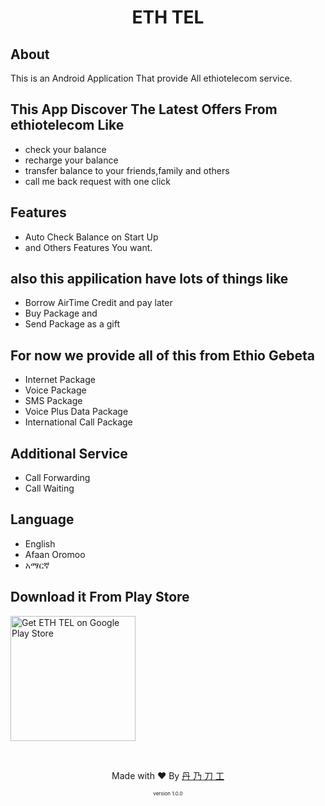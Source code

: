 <h1 align="center">
  ETH TEL
</h1>

## About

This is an Android Application That provide All ethiotelecom service.

## This App Discover The Latest Offers From ethiotelecom Like

- check your balance
- recharge your balance
- transfer balance to your friends,family and others
- call me back request with one click

## Features

- Auto Check Balance on Start Up
- and Others Features You want.

## also this appilication have lots of things like

- Borrow AirTime Credit and pay later
- Buy Package and 
- Send Package as a gift

## For now we provide all of this from Ethio Gebeta

- Internet Package
- Voice Package
- SMS Package
- Voice Plus Data Package
- International Call Package

## Additional Service

- Call Forwarding
- Call Waiting

## Language

- English
- Afaan Oromoo
- አማርኛ

## Download it From Play Store

[<img src="https://play.google.com/intl/en_us/badges/images/apps/en-play-badge-border.png" width="200" alt="Get ETH TEL on Google Play Store" />](https://play.google.com/store/apps/details?id=eth.tel.com "Get ETH TEL on Google Play Store")

<br>
<p align="center">Made with ❤️ By <a href="https://t.me/ag3m3chu"> 丹 乃 刀 工 </a></p>
<p align="center" style="font-size: 8px">version 1.0.0</p>
